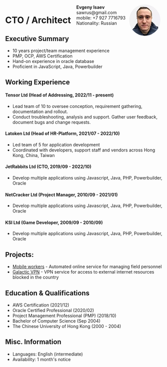 <img style="float:right;border-radius:50%;width:100px;padding:6px" src="avatar.jpg" />

<span style="float:right;padding:6px">
  <b>Evgeny Isaev</b> <br>
  sawrus@gmail.com <br>
  mobile: +7 927 7716793<br>
  Nationality: Russian <br>
</span>

# CTO / Architect

## Executive Summary

* 10 years project/team management experience
* PMP, OCP, AWS Certification
* Hand-on experience in oracle database
* Proficient in JavaScript, Java, Powerbuilder

## Working Experience

#### Tensor Ltd (Head of Addressing, 2022/11 - present)

* Lead team of 10 to oversee conception, requirement gathering, documentation and rollout.
* Conduct troubleshooting, analysis and support. Gather user feedback, document bugs and change requests.

#### Latoken Ltd (Head of HR-Platform, 2021/07 - 2022/10)

* Led team of 5 for application development
* Coordinated with developers, support staff and vendors across Hong Kong, China, Taiwan

#### JetRabbits Ltd (CTO, 2019/09 - 2022/10)

* Develop multiple applications using Javascript, Java, PHP, Powerbuilder, Oracle

#### NetCracker Ltd (Project Manager, 2010/09 - 2021/01)

* Develop multiple applications using Javascript, Java, PHP, Powerbuilder, Oracle

#### KSI Ltd (Game Developer, 2009/09 - 2010/09)

* Develop multiple applications using Javascript, Java, PHP, Powerbuilder, Oracle

## Projects:

* [Mobile workers](https://sbis.ru/mobile_workers) - Automated online service for managing field personnel
* [Galactic VPN](https://vpn.jetrabbits.com) - VPN service for access to external internet resources blocked in the country

## Education & Qualifications

* AWS Certification (2021/12)
* Oracle Certified Professional (2020/02)
* Project Management Professional (PMP) (2018/10)
* Bachelor of Computer Science (Sep 2004)
* The Chinese University of Hong Kong (2000 - 2004)

## Misc. Information

* Languages: English (intermediate)
* Availability: 1 month's notice
